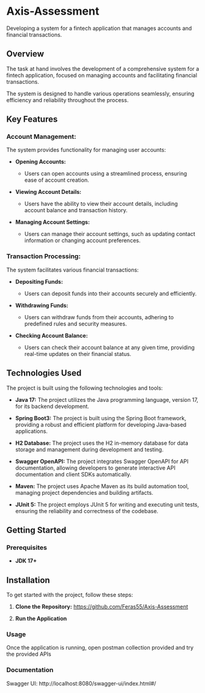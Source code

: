 # Axis-Assessment
Developing a system for a fintech application that manages accounts and financial transactions.

## Overview

The task at hand involves the development of a comprehensive system for a fintech application, focused on managing accounts and 
facilitating financial transactions.

The system is designed to handle various operations seamlessly, ensuring efficiency and reliability throughout the process.
## Key Features

### Account Management:

The system provides functionality for managing user accounts:

- **Opening Accounts:**
    - Users can open accounts using a streamlined process, ensuring ease of account creation.

- **Viewing Account Details:**
    - Users have the ability to view their account details, including account balance and transaction history.

- **Managing Account Settings:**
    - Users can manage their account settings, such as updating contact information or changing account preferences.

### Transaction Processing:

The system facilitates various financial transactions:

- **Depositing Funds:**
    - Users can deposit funds into their accounts securely and efficiently.

- **Withdrawing Funds:**
    - Users can withdraw funds from their accounts, adhering to predefined rules and security measures.

- **Checking Account Balance:**
    - Users can check their account balance at any given time, providing real-time updates on their financial status.


## Technologies Used

The project is built using the following technologies and tools:

- **Java 17:** The project utilizes the Java programming language, version 17, for its backend development.

- **Spring Boot3:** The project is built using the Spring Boot framework, providing a robust and efficient platform for developing Java-based applications.

- **H2 Database:** The project uses the H2 in-memory database for data storage and management during development and testing.

- **Swagger OpenAPI:** The project integrates Swagger OpenAPI for API documentation, allowing developers to generate interactive API documentation and client SDKs automatically.

- **Maven:** The project uses Apache Maven as its build automation tool, managing project dependencies and building artifacts.

- **JUnit 5:** The project employs JUnit 5 for writing and executing unit tests, ensuring the reliability and correctness of the codebase.

## Getting Started

### Prerequisites

- **JDK 17+**

## Installation

To get started with the project, follow these steps:

1. **Clone the Repository:**
   https://github.com/Feras55/Axis-Assessment

2.  **Run the Application**

### Usage

Once the application is running, open postman collection provided and try the provided APIs


### Documentation

Swagger UI: http://localhost:8080/swagger-ui/index.html#/
